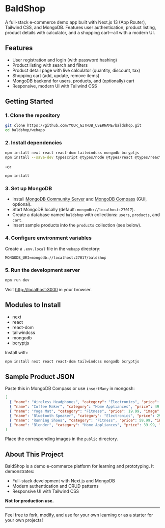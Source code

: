 # BaldShop

A full-stack e-commerce demo app built with Next.js 13 (App Router), Tailwind CSS, and MongoDB. Features user authentication, product listing, product details with calculator, and a shopping cart—all with a modern UI.

## Features
- User registration and login (with password hashing)
- Product listing with search and filters
- Product detail page with live calculator (quantity, discount, tax)
- Shopping cart (add, update, remove items)
- MongoDB backend for users, products, and (optionally) cart
- Responsive, modern UI with Tailwind CSS

## Getting Started

### 1. Clone the repository
```bash
git clone https://github.com/YOUR_GITHUB_USERNAME/baldshop.git
cd baldshop/webapp
```

### 2. Install dependencies
```bash
npm install next react react-dom tailwindcss mongodb bcryptjs
npm install --save-dev typescript @types/node @types/react @types/react-dom eslint eslint-config-next postcss
```
-or
```bash
npm install
```

### 3. Set up MongoDB
- Install [MongoDB Community Server](https://www.mongodb.com/try/download/community) and [MongoDB Compass](https://www.mongodb.com/try/download/compass) (GUI, optional).
- Start MongoDB locally (default: `mongodb://localhost:27017`).
- Create a database named `baldshop` with collections: `users`, `products`, and `cart`.
- Insert sample products into the `products` collection (see below).

### 4. Configure environment variables
Create a `.env.local` file in the `webapp` directory:
```
MONGODB_URI=mongodb://localhost:27017/baldshop
```

### 5. Run the development server
```bash
npm run dev
```
Visit [http://localhost:3000](http://localhost:3000) in your browser.

## Modules to Install
- next
- react
- react-dom
- tailwindcss
- mongodb
- bcryptjs

Install with:
```bash
npm install next react react-dom tailwindcss mongodb bcryptjs
```

## Sample Product JSON
Paste this in MongoDB Compass or use `insertMany` in mongosh:
```json
[
  { "name": "Wireless Headphones", "category": "Electronics", "price": 99.99, "image": "/headphones.jpg" },
  { "name": "Coffee Maker", "category": "Home Appliances", "price": 49.99, "image": "/coffeemaker.jpg" },
  { "name": "Yoga Mat", "category": "Fitness", "price": 19.99, "image": "/yogamat.jpg" },
  { "name": "Bluetooth Speaker", "category": "Electronics", "price": 29.99, "image": "/speaker.jpg" },
  { "name": "Running Shoes", "category": "Fitness", "price": 59.99, "image": "/shoes.jpg" },
  { "name": "Blender", "category": "Home Appliances", "price": 39.99, "image": "/blender.jpg" }
]
```
Place the corresponding images in the `public` directory.

## About This Project
BaldShop is a demo e-commerce platform for learning and prototyping. It demonstrates:
- Full-stack development with Next.js and MongoDB
- Modern authentication and CRUD patterns
- Responsive UI with Tailwind CSS

**Not for production use.**

---

Feel free to fork, modify, and use for your own learning or as a starter for your own projects!
